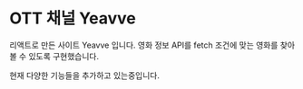 # OTT 채널 Yeavve

리액트로 만든 사이트 Yeavve 입니다.
영화 정보 API를 fetch 조건에 맞는 영화를 찾아 볼 수 있도록 구현했습니다.

현재 다양한 기능들을 추가하고 있는중입니다.

